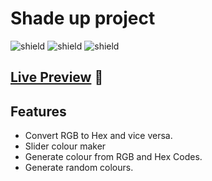 
# Shade up project

![shield](https://img.shields.io/badge/HTML5-E34F26?style=for-the-badge&logo=html5&logoColor=white) ![shield](https://img.shields.io/badge/CSS3-1572B6?style=for-the-badge&logo=css3&logoColor=white) ![shield](https://img.shields.io/badge/Vercel-000000?style=for-the-badge&logo=vercel&logoColor=white)

## [Live Preview](https://hexcode-rgb-mini-project.vercel.app/) :link:

## Features

- Convert RGB to Hex and vice versa.
- Slider colour maker
- Generate colour from RGB and Hex Codes.
- Generate random colours.
